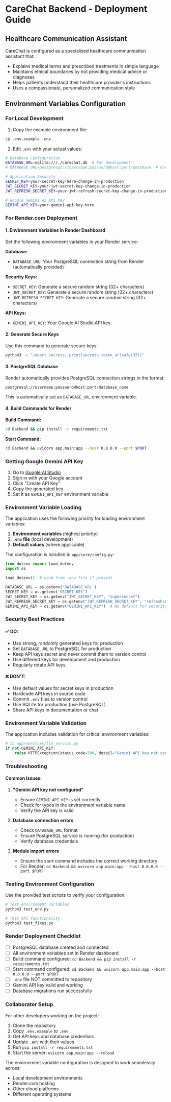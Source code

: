 # CareChat Backend - Deployment Guide

## Healthcare Communication Assistant

CareChat is configured as a specialized healthcare communication assistant that:
- Explains medical terms and prescribed treatments in simple language
- Maintains ethical boundaries by not providing medical advice or diagnoses
- Helps patients understand their healthcare provider's instructions
- Uses a compassionate, personalized communication style

## Environment Variables Configuration

### For Local Development

1. Copy the example environment file:
```bash
cp .env.example .env
```

2. Edit `.env` with your actual values:
```bash
# Database Configuration
DATABASE_URL=sqlite:///./carechat.db  # For development
# DATABASE_URL=postgresql://username:password@host:port/database  # For production

# Application Security
SECRET_KEY=your-secret-key-here-change-in-production
JWT_SECRET_KEY=your-jwt-secret-key-change-in-production
JWT_REFRESH_SECRET_KEY=your-jwt-refresh-secret-key-change-in-production

# Google Gemini AI API Key
GEMINI_API_KEY=your-gemini-api-key-here
```

### For Render.com Deployment

#### 1. Environment Variables in Render Dashboard

Set the following environment variables in your Render service:

**Database:**
- `DATABASE_URL`: Your PostgreSQL connection string from Render (automatically provided)

**Security Keys:**
- `SECRET_KEY`: Generate a secure random string (32+ characters)
- `JWT_SECRET_KEY`: Generate a secure random string (32+ characters)  
- `JWT_REFRESH_SECRET_KEY`: Generate a secure random string (32+ characters)

**API Keys:**
- `GEMINI_API_KEY`: Your Google AI Studio API key

#### 2. Generate Secure Keys

Use this command to generate secure keys:
```bash
python3 -c "import secrets; print(secrets.token_urlsafe(32))"
```

#### 3. PostgreSQL Database

Render automatically provides PostgreSQL connection strings in the format:
```
postgresql://username:password@host:port/database_name
```

This is automatically set as `DATABASE_URL` environment variable.

#### 4. Build Commands for Render

**Build Command:**
```bash
cd Backend && pip install -r requirements.txt
```

**Start Command:**
```bash
cd Backend && uvicorn app.main:app --host 0.0.0.0 --port $PORT
```

### Getting Google Gemini API Key

1. Go to [Google AI Studio](https://makersuite.google.com/app/apikey)
2. Sign in with your Google account
3. Click "Create API Key"
4. Copy the generated key
5. Set it as `GEMINI_API_KEY` environment variable

### Environment Variable Loading

The application uses the following priority for loading environment variables:

1. **Environment variables** (highest priority)
2. **`.env` file** (local development)
3. **Default values** (where applicable)

The configuration is handled in `app/core/config.py`:

```python
from dotenv import load_dotenv
import os

load_dotenv()  # Load from .env file if present

DATABASE_URL = os.getenv('DATABASE_URL')
SECRET_KEY = os.getenv('SECRET_KEY')
JWT_SECRET_KEY = os.getenv("JWT_SECRET_KEY", "supersecret")
JWT_REFRESH_SECRET_KEY = os.getenv("JWT_REFRESH_SECRET_KEY", "refreshsecret")
GEMINI_API_KEY = os.getenv("GEMINI_API_KEY")  # No default for security
```

### Security Best Practices

#### ✅ DO:
- Use strong, randomly generated keys for production
- Set `DATABASE_URL` to PostgreSQL for production
- Keep API keys secret and never commit them to version control
- Use different keys for development and production
- Regularly rotate API keys

#### ❌ DON'T:
- Use default values for secret keys in production
- Hardcode API keys in source code
- Commit `.env` files to version control
- Use SQLite for production (use PostgreSQL)
- Share API keys in documentation or chat

### Environment Variable Validation

The application includes validation for critical environment variables:

```python
# In app/services/llm_service.py
if not GEMINI_API_KEY:
    raise HTTPException(status_code=500, detail="Gemini API key not configured")
```

### Troubleshooting

#### Common Issues:

1. **"Gemini API key not configured"**
   - Ensure `GEMINI_API_KEY` is set correctly
   - Check for typos in the environment variable name
   - Verify the API key is valid

2. **Database connection errors**
   - Check `DATABASE_URL` format
   - Ensure PostgreSQL service is running (for production)
   - Verify database credentials

3. **Module import errors**
   - Ensure the start command includes the correct working directory
   - For Render: `cd Backend && uvicorn app.main:app --host 0.0.0.0 --port $PORT`

### Testing Environment Configuration

Use the provided test scripts to verify your configuration:

```bash
# Test environment variables
python3 test_env.py

# Test API functionality
python3 test_fixes.py
```

### Render Deployment Checklist

- [ ] PostgreSQL database created and connected
- [ ] All environment variables set in Render dashboard
- [ ] Build command configured: `cd Backend && pip install -r requirements.txt`
- [ ] Start command configured: `cd Backend && uvicorn app.main:app --host 0.0.0.0 --port $PORT`
- [ ] `.env` file NOT committed to repository
- [ ] Gemini API key valid and working
- [ ] Database migrations run successfully

### Collaborator Setup

For other developers working on the project:

1. Clone the repository
2. Copy `.env.example` to `.env`
3. Get API keys and database credentials
4. Update `.env` with their values
5. Run `pip install -r requirements.txt`
6. Start the server: `uvicorn app.main:app --reload`

The environment variable configuration is designed to work seamlessly across:
- Local development environments
- Render.com hosting
- Other cloud platforms
- Different operating systems
